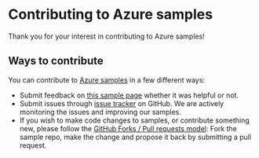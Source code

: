 # Contributing to Azure samples

Thank you for your interest in contributing to Azure samples!

## Ways to contribute

You can contribute to [Azure samples](https://github.com/Azure-Samples/compute-dotnet-manage-virtual-machine-scale-set-with-unmanaged-disks) in a few different ways:

- Submit feedback on [this sample page](https://azure.microsoft.com/documentation/samples/compute-dotnet-manage-virtual-machine-scale-set-with-unmanaged-disks/) whether it was helpful or not.  
- Submit issues through [issue tracker](https://github.com/Azure-Samples/compute-dotnet-manage-virtual-machine-scale-set-with-unmanaged-disks/issues) on GitHub. We are actively monitoring the issues and improving our samples.
- If you wish to make code changes to samples, or contribute something new, please follow the [GitHub Forks / Pull requests model](https://help.github.com/articles/fork-a-repo/): Fork the sample repo, make the change and propose it back by submitting a pull request.
